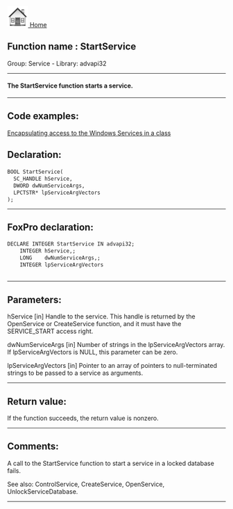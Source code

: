 [<img src="../../images/home.png"> Home ](https://github.com/VFPX/Win32API)  

## Function name : StartService
Group: Service - Library: advapi32    
***  


#### The StartService function starts a service.

***  


## Code examples:
[Encapsulating access to the Windows Services in a class](../../samples/sample_476.md)  

## Declaration:
```foxpro  
BOOL StartService(
  SC_HANDLE hService,
  DWORD dwNumServiceArgs,
  LPCTSTR* lpServiceArgVectors
);  
```  
***  


## FoxPro declaration:
```foxpro  
DECLARE INTEGER StartService IN advapi32;
	INTEGER hService,;
	LONG    dwNumServiceArgs,;
	INTEGER lpServiceArgVectors
  
```  
***  


## Parameters:
hService 
[in] Handle to the service. This handle is returned by the OpenService or CreateService function, and it must have the SERVICE_START access right.

dwNumServiceArgs 
[in] Number of strings in the lpServiceArgVectors array. If lpServiceArgVectors is NULL, this parameter can be zero.

lpServiceArgVectors 
[in] Pointer to an array of pointers to null-terminated strings to be passed to a service as arguments.   
***  


## Return value:
If the function succeeds, the return value is nonzero.
  
***  


## Comments:
A call to the StartService function to start a service in a locked database fails.  
  
See also: ControlService, CreateService, OpenService, UnlockServiceDatabase.  
  
***  

